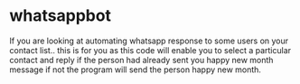 # whatsappbot
If you are looking at automating whatsapp response to some users on your contact list.. this is for you as this code will enable you to select a particular contact and reply if the person had already sent you happy new month message if not the program will send the person happy new month.
